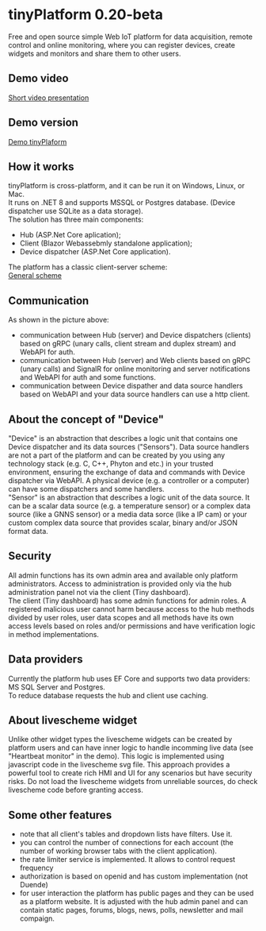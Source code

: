 # tinyPlatform 0.20-beta
Free and open source simple Web IoT platform for data acquisition, remote control and online monitoring, where you can register devices, create widgets and monitors and share them to other users.

## Demo video
[Short video presentation](https://youtu.be/jkAjIlBb3UU)

## Demo version
[Demo tinyPlaform](https://demo.tinyplat.com)

## How it works
tinyPlatform is cross-platform, and it can be run it on Windows, Linux, or Mac.\
It runs on .NET 8 and supports MSSQL or Postgres database. (Device dispatcher use SQLite as a data storage).\
The solution has three main components:
 - Hub (ASP.Net Core aplication);
 - Client (Blazor Webassebmly standalone application);
 - Device dispatcher (ASP.Net Core application).

The platform has a classic client-server scheme:\
[General scheme](images/general_scheme.png)

## Communication
As shown in the picture above:
 - сommunication between Hub (server) and Device dispatchers (clients) based on gRPC (unary calls, client stream and duplex stream) and WebAPI for auth.
 - сommunication between Hub (server) and Web clients based on gRPC (unary calls) and SignalR for online monitoring and server notifications and WebAPI for auth and some functions.
 - сommunication between Device dispather and data source handlers based on WebAPI and your data source handlers can use a http client.

## About the concept of "Device"
"Device" is an abstraction that describes a logic unit that contains one Device dispatcher and its data sources ("Sensors"). Data source handlers are not a part of the platform and can be created by you using any technology stack (e.g. C, C++, Phyton and etc.) in your trusted environment, ensuring the exchange of data and commands with Device dispatcher via WebAPI. A physical device (e.g. a controller or a computer) can have some dispatchers and some handlers.\
"Sensor" is an abstraction that describes a logic unit of the data source. It can be a scalar data source (e.g. a temperature sensor) or a complex data source (like a GNNS sensor) or a media data sorce (like a IP cam) or your custom complex data source that provides scalar, binary and/or JSON format data. 

## Security
All admin functions has its own admin area and available only platform administrators. Access to administration is provided only via the hub administration panel not via the client (Tiny dashboard).\
The client (Tiny dashboard) has some admin functions for admin roles. A registered malicious user cannot harm because access to the hub methods divided by user roles, user data scopes and all methods have its own access levels based on roles and/or permissions and have verification logic in method implementations.

## Data providers
Currently the platform hub uses EF Core and supports two data providers: MS SQL Server and Postgres.\
To reduce database requests the hub and client use caching.

## About livescheme widget
Unlike other widget types the livescheme widgets can be created by platform users and can have inner logic to handle incomming live data (see "Heartbeat monitor" in the demo). This logic is implemented using javascript code in the livescheme svg file. This approach provides a powerful tool to create rich HMI and UI for any scenarios but have security risks. Do not load the livescheme widgets from unreliable sources, do check livescheme code before granting access. 

## Some other features
 - note that all client's tables and dropdown lists have filters. Use it.
 - you can control the number of connections for each account (the number of working browser tabs with the client application).
 - the rate limiter service is implemented. It allows to control request frequency
 - authorization is based on openid and has custom implementation (not Duende)
 - for user interaction the platform has public pages and they can be used as a platform website. It is adjusted with the hub admin panel and can contain static pages, forums, blogs, news, polls, newsletter and mail compaign.

